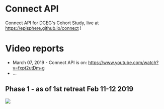 # Connect API
Connect API for DCEG's Cohort Study, live at https://episphere.github.io/connect !
# Video reports
* March 07, 2019 - Connect API is on: https://www.youtube.com/watch?v=fxpt2utDm-g
* ...

## Phase 1 - as of 1st retreat Feb 11-12 2019

![](https://episphere.github.io/connect/Connect%20IT%20dev%20Timeline.png)

